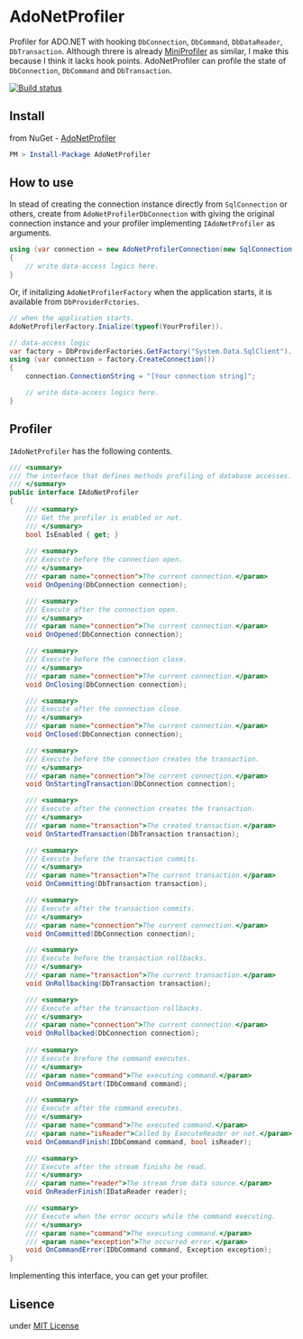 # AdoNetProfiler

Profiler for ADO.NET with hooking ```DbConnection```, ```DbCommand```, ```DbDataReader```, ```DbTransaction```.
Although threre is already <a href="">MiniProfiler</a> as similar, I make this because I think it lacks hook points.
AdoNetProfiler can profile the state of ```DbConnection```, ```DbCommand``` and ```DbTransaction```.

[![Build status](https://ci.appveyor.com/api/projects/status/9qtd3fxwft5ucxlj?svg=true)](https://ci.appveyor.com/project/ttakahari/adonetprofiler)

## Install

from NuGet - <a href="https://www.nuget.org/packages/AdoNetProfiler/">AdoNetProfiler</a>

```ps1
PM > Install-Package AdoNetProfiler
```

## How to use

In stead of creating the connection instance directly from ```SqlConnection``` or others, create from ```AdoNetProfilerDbConnection``` with giving the original connection instance and your profiler implementing ```IAdoNetProfiler``` as arguments.

```csharp
using (var connection = new AdoNetProfilerConnection(new SqlConnection("Your connection string"), new YourProfiler()))
{
    // write data-access logics here.
}
```

Or, if initalizing ```AdoNetProfilerFactory``` when the application starts, it is available from ```DbProviderFctories```.

```csharp
// when the application starts.
AdoNetProfilerFactory.Inialize(typeof(YourProfiler)).

// data-access logic
var factory = DbProviderFactories.GetFactory("System.Data.SqlClient").
using (var connection = factory.CreateConnection())
{
    connection.ConnectionString = "[Your connection string]";

    // write data-access logics here.
}
```

## Profiler

```IAdoNetProfiler``` has the following contents.

```csharp
/// <summary>
/// The interface that defines methods profiling of database accesses.
/// </summary>
public interface IAdoNetProfiler
{
    /// <summary>
    /// Get the profiler is enabled or not.
    /// </summary>
    bool IsEnabled { get; }
        
    /// <summary>
    /// Execute before the connection open.
    /// </summary>
    /// <param name="connection">The current connection.</param>
    void OnOpening(DbConnection connection);

    /// <summary>
    /// Execute after the connection open.
    /// </summary>
    /// <param name="connection">The current connection.</param>
    void OnOpened(DbConnection connection);

    /// <summary>
    /// Execute before the connection close.
    /// </summary>
    /// <param name="connection">The current connection.</param>
    void OnClosing(DbConnection connection);

    /// <summary>
    /// Execute after the connection close.
    /// </summary>
    /// <param name="connection">The current connection.</param>
    void OnClosed(DbConnection connection);

    /// <summary>
    /// Execute before the connection creates the transaction.
    /// </summary>
    /// <param name="connection">The current connection.</param>
    void OnStartingTransaction(DbConnection connection);

    /// <summary>
    /// Execute after the connection creates the transaction.
    /// </summary>
    /// <param name="transaction">The created transaction.</param>
    void OnStartedTransaction(DbTransaction transaction);

    /// <summary>
    /// Execute before the transaction commits.
    /// </summary>
    /// <param name="transaction">The current transaction.</param>
    void OnCommitting(DbTransaction transaction);

    /// <summary>
    /// Execute after the transaction commits.
    /// </summary>
    /// <param name="connection">The current connection.</param>
    void OnCommitted(DbConnection connection);

    /// <summary>
    /// Execute before the transaction rollbacks.
    /// </summary>
    /// <param name="transaction">The current transaction.</param>
    void OnRollbacking(DbTransaction transaction);

    /// <summary>
    /// Execute after the transaction rollbacks.
    /// </summary>
    /// <param name="connection">The current connection.</param>
    void OnRollbacked(DbConnection connection);
        
    /// <summary>
    /// Execute brefore the command executes.
    /// </summary>
    /// <param name="command">The executing command.</param>
    void OnCommandStart(IDbCommand command);

    /// <summary>
    /// Execute after the command executes.
    /// </summary>
    /// <param name="command">The executed command.</param>
    /// <param name="isReader">Called by ExecuteReader or not.</param>
    void OnCommandFinish(IDbCommand command, bool isReader);

    /// <summary>
    /// Execute after the stream finishs be read.
    /// </summary>
    /// <param name="reader">The stream from data source.</param>
    void OnReaderFinish(IDataReader reader);

    /// <summary>
    /// Execute when the error occurs while the command executing.
    /// </summary>
    /// <param name="command">The executing command.</param>
    /// <param name="exception">The occurred error.</param>
    void OnCommandError(IDbCommand command, Exception exception);
}
```

Implementing this interface, you can get your profiler.

## Lisence

under <a href="http://opensource.org/licenses/MIT">MIT License</a>
